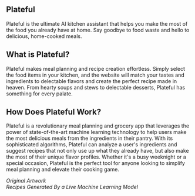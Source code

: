 ## Plateful

Plateful is the ultimate AI kitchen assistant that helps you make the most of the food you already have at home. Say goodbye to food waste and hello to delicious, home-cooked meals.

## What is Plateful?
Plateful makes meal planning and recipe creation effortless. Simply select the food items in your kitchen, and the website will match your tastes and ingredients to delectable flavors and create the perfect recipe made in heaven. From hearty soups and stews to delectable desserts, Plateful has something for every palate.

## How Does Plateful Work? 
Plateful is a revolutionary meal planning and grocery app that leverages the power of state-of-the-art machine learning technology to help users make the most delicious meals from the ingredients in their pantry. With its sophisticated algorithms, Plateful can analyze a user's ingredients and suggest recipes that not only use up what they already have, but also make the most of their unique flavor profiles. Whether it's a busy weeknight or a special occasion, Plateful is the perfect tool for anyone looking to simplify meal planning and elevate their cooking game.

*Original Artwork*<br/>
*Recipes Generated By a Live Machine Learning Model*

